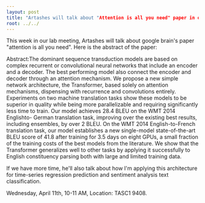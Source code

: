 ```yaml
---
layout: post
title: "Artashes will talk about "Attention is all you need" paper in our lab meeting"
root: ../../
---
```


This week in our lab meeting, Artashes will talk about google brain's paper "attention is all you need". Here is the abstract of the paper:

Abstract:The dominant sequence transduction models are based on complex recurrent or convolutional neural networks that include an encoder and a decoder. The best performing model also connect the encoder and decoder through an attention mechanism. We propose a new simple network architecture, the Transformer, based solely on attention mechanisms, dispensing with recurrence and convolutions entirely. Experiments on two machine translation tasks show these models to be superior in quality while being more parallelizable and requiring significantly less time to train. Our model achieves 28.4 BLEU on the WMT 2014 Englishto- German translation task, improving over the existing best results, including ensembles, by over 2 BLEU. On the WMT 2014 English-to-French translation task, our model establishes a new single-model state-of-the-art BLEU score of 41.8 after training for 3.5 days on eight GPUs, a small fraction of the training costs of the best models from the literature. We show that the Transformer generalizes well to other tasks by applying it successfully to English constituency parsing both with large and limited training data.

If we have more time, he'll also talk about how I'm applying this architecture for time-series regression prediction and sentiment analysis text classification.

Wednesday, April 11th, 10-11 AM, Location: TASC1 9408.
